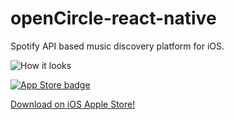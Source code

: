 # openCircle-react-native
Spotify API based music discovery platform for iOS.

![How it looks](https://i.ibb.co/yRNrPC0/Screen-Shot-2020-10-01-at-1-01-43-AM.png)

<a href="https://apps.apple.com/us/app/opencircle-music-discovery/id1516421718?ls=1" rel="some text">![App Store badge](https://upload.wikimedia.org/wikipedia/commons/thumb/3/3c/Download_on_the_App_Store_Badge.svg/200px-Download_on_the_App_Store_Badge.svg.png)</a>

[Download on iOS Apple Store!](https://apps.apple.com/us/app/opencircle-music-discovery/id1516421718?ls=1) 
